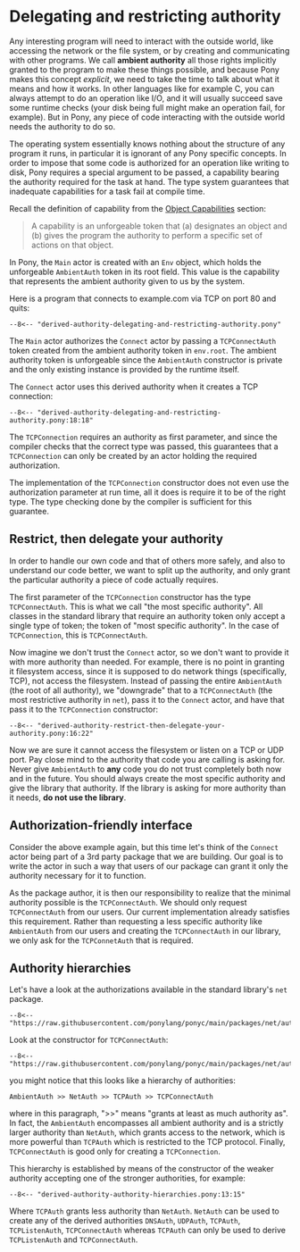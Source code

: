 # Delegating and restricting authority

Any interesting program will need to interact with the outside world, like accessing the network or the file system, or by creating and communicating with other programs. We call __ambient authority__ all those rights implicitly granted to the program to make these things possible, and because Pony makes this concept *explicit*, we need to take the time to talk about what it means and how it works. In other languages like for example C, you can always attempt to do an operation like I/O, and it will usually succeed save some runtime checks (your disk being full might make an operation fail, for example). But in Pony, any piece of code interacting with the outside world needs the authority to do so.

The operating system essentially knows nothing about the structure of any program it runs, in particular it is ignorant of any Pony specific concepts. In order to impose that some code is authorized for an operation like writing to disk, Pony requires a special argument to be passed, a capability bearing the authority required for the task at hand. The type system guarantees that inadequate capabilities for a task fail at compile time.

Recall the definition of capability from the [Object Capabilities](/object-capabilities/object-capabilities.md) section:

> A capability is an unforgeable token that (a) designates an object and (b) gives the program the authority to perform a specific set of actions on that object.

In Pony, the `Main` actor is created with an `Env` object, which holds the unforgeable `AmbientAuth` token in its root field. This value is the capability that represents the ambient authority given to us by the system.

Here is a program that connects to example.com via TCP on port 80 and quits:

```pony
--8<-- "derived-authority-delegating-and-restricting-authority.pony"
```

The `Main` actor authorizes the `Connect` actor by passing a `TCPConnectAuth` token created from the ambient authority token in `env.root`. The ambient authority token is unforgeable since the `AmbientAuth` constructor is private and the only existing instance is provided by the runtime itself.

The `Connect` actor uses this derived authority when it creates a TCP connection:

```pony
--8<-- "derived-authority-delegating-and-restricting-authority.pony:18:18"
```

The `TCPConnection` requires an authority as first parameter, and since the compiler checks that the correct type was passed, this guarantees that a `TCPConnection` can only be created by an actor holding the required authorization.

The implementation of the `TCPConnection` constructor does not even use the authorization parameter at run time, all it does is require it to be of the right type. The type checking done by the compiler is sufficient for this guarantee.

## Restrict, then delegate your authority

In order to handle our own code and that of others more safely, and also to understand our code better, we want to split up the authority, and only grant the particular authority a piece of code actually requires.

The first parameter of the `TCPConnection` constructor has the type `TCPConnectAuth`. This is what we call "the most specific authority". All classes in the standard library that require an authority token only accept a single type of token; the token of "most specific authority". In the case of `TCPConnection`, this is `TCPConnectAuth`.

Now imagine we don't trust the `Connect` actor, so we don't want to provide it with more authority than needed. For example, there is no point in granting it filesystem access, since it is supposed to do network things (specifically, TCP), not access the filesystem. Instead of passing the entire `AmbientAuth` (the root of all authority), we "downgrade" that to a `TCPConnectAuth` (the most restrictive authority in `net`), pass it to the `Connect` actor, and have that pass it to the `TCPConnection` constructor:

```pony
--8<-- "derived-authority-restrict-then-delegate-your-authority.pony:16:22"
```

Now we are sure it cannot access the filesystem or listen on a TCP or UDP port. Pay close mind to the authority that code you are calling is asking for. Never give `AmbientAuth` to __any__ code you do not trust completely both now and in the future. You should always create the most specific authority and give the library that authority. If the library is asking for more authority than it needs, __do not use the library__.

## Authorization-friendly interface

Consider the above example again, but this time let's think of the `Connect` actor being part of a 3rd party package that we are building. Our goal is to write the actor in such a way that users of our package can grant it only the authority necessary for it to function.

As the package author, it is then our responsibility to realize that the minimal authority possible is the `TCPConnectAuth`. We should only request `TCPConnectAuth` from our users. Our current implementation already satisfies this requirement. Rather than requesting a less specific authority like `AmbientAuth` from our users and creating the `TCPConnectAuth` in our library, we only ask for the `TCPConnetAuth` that is required.

## Authority hierarchies

Let's have a look at the authorizations available in the standard library's `net` package.

```pony
--8<-- "https://raw.githubusercontent.com/ponylang/ponyc/main/packages/net/auth.pony"
```

Look at the constructor for `TCPConnectAuth`:

```pony
--8<-- "https://raw.githubusercontent.com/ponylang/ponyc/main/packages/net/auth.pony:22:22"
```

you might notice that this looks like a hierarchy of authorities:

`AmbientAuth >> NetAuth >> TCPAuth >> TCPConnectAuth`

where in this paragraph, ">>" means "grants at least as much authority as". In fact, the `AmbientAuth` encompasses all ambient authority and is a strictly larger authority than `NetAuth`, which grants access to the network, which is more powerful than `TCPAuth` which is restricted to the TCP protocol. Finally, `TCPConnectAuth` is good only for creating a `TCPConnection`.

This hierarchy is established by means of the constructor of the weaker authority accepting one of the stronger authorities, for example:

```pony
--8<-- "derived-authority-authority-hierarchies.pony:13:15"
```

Where `TCPAuth` grants less authority than `NetAuth`. `NetAuth` can be used to create any of the derived authorities `DNSAuth`, `UDPAuth`, `TCPAuth`, `TCPListenAuth`, `TCPConnectAuth` whereas `TCPAuth` can only be used to derive `TCPListenAuth` and `TCPConnectAuth`.
